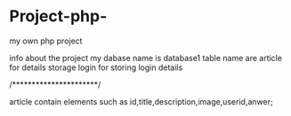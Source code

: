 # Project-php-
my own php project


info about the project
 my dabase name is database1 
 table name are
 article for details storage 
 login for storing login details 
 
/**********************/

article contain elements such as id,title,description,image,userid,anwer;
